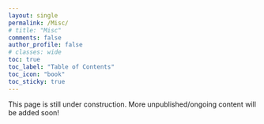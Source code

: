 ```yaml
---
layout: single
permalink: /Misc/
# title: "Misc"
comments: false
author_profile: false
# classes: wide
toc: true
toc_label: "Table of Contents"
toc_icon: "book"
toc_sticky: true
---
```

This page is still under construction. More unpublished/ongoing content will be added soon!